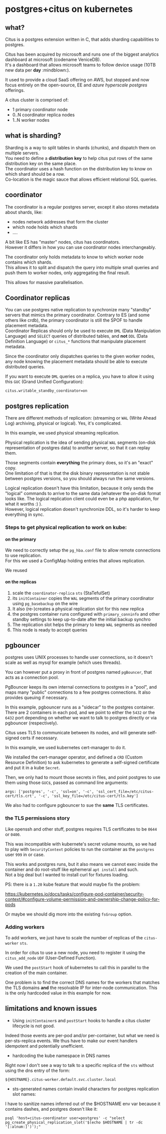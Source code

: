 # postgres+citus on kubernetes


## what?

Citus is a postgres extension written in C, that adds sharding capabilities to postgres.

Citus has been acquired by microsoft and runs one of the biggest analytics dashboard at microsoft (codename VeniceDB).  
It's a dashboard that allows microsoft teams to follow device usage (10TB new data per **day** :mindblown:).

It used to provide a cloud SaaS offering on AWS, but stopped and now focus entirely on the open-source, EE and *azure hyperscale postgres* offerings.

A citus cluster is comprised of:

 - 1 primary coordinator node
 - 0..N coordinator replica nodes
 - 1..N worker nodes

## what is sharding?

Sharding is a way to split tables in shards (chunks), and dispatch them on multiple servers.  
You need to define a **distribution key** to help citus put rows of the same distribution key on the same place.  
The coordinator uses a hash function on the distribution key to know on which shard should be a row.  
Co-location is the magic sauce that allows efficient relational SQL queries.

## coordinator

The coordinator is a regular postgres server, except it also stores metadata about shards, like:

 - nodes network addresses that form the cluster
 - which node holds which shards
 - ....

A bit like ES has "master" nodes, citus has coordinators.  
However it differs in how you can use coordinator nodes interchangeably.

The coordinator only holds metadata to know to which worker node contains which shards.  
This allows it to split and dispatch the query into multiple small queries and push them to worker nodes,
only aggregating the final result.

This allows for massive parallelisation.


## Coordinator replicas

You can use postgres native replication to synchronize many "standby" servers that mimics the primary coordinator.
Contrary to ES (and some others like crdb), the primary coordinator is still the SPOF to handle placement metadata.  
Coordinator Replicas should only be used to execute `DML` (Data Manipulation Language) and `SELECT` queries of distributed tables, and **not** `DDL` (Data Definition Language) or `citus_*` functions that manipulate placement metadata.

Since the coordinator only dispatches queries to the given worker nodes, any node knowing the placement metadata should be able to execute distributed queries.

If you want to execute `DML` queries on a replica, you have to allow it using this `GUC` (Grand Unified Configuration):

```
citus.writable_standby_coordinator=on
```

## postgres replication

There are different methods of replication:
(streaming or `WAL` (Write Ahead Log) archiving, physical or logical). Yes, it's complicated.

In this example, we used physical streaming replication.

Physical replication is the idea of sending physical `WAL` segments (on-disk representation of postgres data) to another server, so that it can replay them.

Those segments contain **everything** the primary does, so it's an "exact" copy.  
One limitation of that is that the disk binary representation is not stable between postgres versions, so you should always run the same versions.

Logical replication doesn't have this limitation, because it only sends the "logical" commands to arrive to the same data (whatever the on-disk format looks like. The logical replication client could even be a php application, for what it worths :) ).  
However, logical replication doesn't synchronize DDL, so it's harder to keep everything in sync.

### Steps to get physical replication to work on kube:

#### on the primary

We need to correctly setup the `pg_hba.conf` file to allow remote connections to use replication.  
For this we used a ConfigMap holding entries that allows replication.

We reused


#### on the replicas

 1. scale the `coordinator-replica` `sts` (StaTefulSet)
 2. its `initContainer` copies the `WAL` segments of the primary coordinator using `pg_basebackup` on the wire
 3. It also (re-)creates a physical replication slot for this new replica
 4. the postgres container runs configured with `primary_conninfo` and other standby settings to keep up-to-date after the initial backup synchro
 5. The replication slot helps the primary to keep `WAL` segments as needed
 5. This node is ready to accept queries


## pgbouncer


postgres uses UNIX processes to handle user connections, so it doesn't scale as well as mysql for example (which uses threads).

You can however put a proxy in front of postgres named `pgBouncer`, that acts as a connection pool.

PgBouncer keeps its own internal connections to postgres in a "pool", and maps many "public" connections to a few postgres connections.
It also provides queuing if necessary.

In this example, pgbouncer runs as a "sidecar" to the postgres container.  
There are 2 containers in each pod, and we point to either the `5432` or the `6432` port depending on whether we want to talk to postgres directly or via pgbouncer (respectively).

Citus uses TLS to communicate between its nodes, and will generate self-signed certs if necessary.

In this example, we used kubernetes cert-manager to do it.

We installed the cert-manager operator, and defined a `CRD` (Custom Resource Definition) to ask kubernetes to generate a self-signed certificate and put it in a kube `Secret`.

Then, we only had to mount those secrets in files, and point postgres to use them using those `GUC`s, passed as command line arguments:

```
args: ['postgres', '-c', 'ssl=on', '-c', 'ssl_cert_file=/etc/citus-cert/tls.crt', '-c', 'ssl_key_file=/etc/citus-cert/tls.key']
```

We also had to configure pgbouncer to sue the **same** TLS certificates.

### the TLS permissions story

Like openssh and other stuff, postgres requires TLS certificates to be `0644` or `0400`.

This was incompatible with kubernete's secret volume mounts, so we had to play with `SecurityContext` policies to run the container as the `postgres` user `999` in or case.

This works and postgres runs, but it also means we cannot exec inside the container and do root-stuff like ephemeral `apt install` and such.  
Not a big deal but I wanted to install curl for fixtures loading.

PS: there is a `1.20` kube feature that would maybe fix the problem:

https://kubernetes.io/docs/tasks/configure-pod-container/security-context/#configure-volume-permission-and-ownership-change-policy-for-pods

Or maybe we should dig more into the existing `fsGroup` option.


### Adding workers

To add workers, we just have to scale the number of replicas of the `citus-worker` `sts`.


In order for citus to use a new node, you need to register it using the `citus_add_node` `UDF` (User-Defined Function).

We used the `postStart` hook of kubernetes to call this in parallel to the creation of the main container.

One problem is to find the correct DNS names for the workers that matches the TLS domains **and** the resolvable IP for inter-node communication. This is the only hardcoded value in this example for now.


## limitations and known issues

- Using `initContainer`s and `postStart` hooks to handle a citus cluster lifecycle is not good.

Indeed those events are per-pod and/or per-container, but what we need is per-sts-replica events.
We thus have to make our event handlers idempotent and potentially unefficient.

- hardcoding the kube namespace in DNS names

Right now I don't see a way to talk to a specific replica of the `sts` without using the dns entry of the form:

```
${HOSTNAME}.citus-worker.default.svc.cluster.local
```

- sts-generated names contain invalid characters for postgres replication slot names:

I have to sanitize names inferred out of the $HOSTNAME env var because it contains dashes, and postgres doesn't like it:

```
psql 'host=citus-coordinator user=postgres' -c "select pg_create_physical_replication_slot('$(echo $HOSTNAME | tr -dc '[:alnum:]')');"
```
